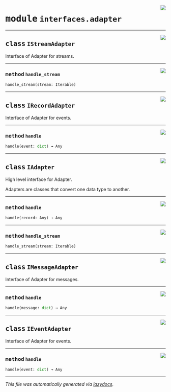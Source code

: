 <!-- markdownlint-disable -->

<a href="../../th2_data_services/interfaces/adapter.py#L0"><img align="right" style="float:right;" src="https://img.shields.io/badge/-source-cccccc?style=flat-square"></a>

# <kbd>module</kbd> `interfaces.adapter`






---

<a href="../../th2_data_services/interfaces/adapter.py#L19"><img align="right" style="float:right;" src="https://img.shields.io/badge/-source-cccccc?style=flat-square"></a>

## <kbd>class</kbd> `IStreamAdapter`
Interface of Adapter for streams. 




---

<a href="../../th2_data_services/interfaces/adapter.py#L22"><img align="right" style="float:right;" src="https://img.shields.io/badge/-source-cccccc?style=flat-square"></a>

### <kbd>method</kbd> `handle_stream`

```python
handle_stream(stream: Iterable)
```






---

<a href="../../th2_data_services/interfaces/adapter.py#L27"><img align="right" style="float:right;" src="https://img.shields.io/badge/-source-cccccc?style=flat-square"></a>

## <kbd>class</kbd> `IRecordAdapter`
Interface of Adapter for events. 




---

<a href="../../th2_data_services/interfaces/adapter.py#L30"><img align="right" style="float:right;" src="https://img.shields.io/badge/-source-cccccc?style=flat-square"></a>

### <kbd>method</kbd> `handle`

```python
handle(event: dict) → Any
```






---

<a href="../../th2_data_services/interfaces/adapter.py#L35"><img align="right" style="float:right;" src="https://img.shields.io/badge/-source-cccccc?style=flat-square"></a>

## <kbd>class</kbd> `IAdapter`
High level interface for Adapter. 

Adapters are classes that convert one data type to another. 




---

<a href="../../th2_data_services/interfaces/adapter.py#L41"><img align="right" style="float:right;" src="https://img.shields.io/badge/-source-cccccc?style=flat-square"></a>

### <kbd>method</kbd> `handle`

```python
handle(record: Any) → Any
```





---

<a href="../../th2_data_services/interfaces/adapter.py#L45"><img align="right" style="float:right;" src="https://img.shields.io/badge/-source-cccccc?style=flat-square"></a>

### <kbd>method</kbd> `handle_stream`

```python
handle_stream(stream: Iterable)
```






---

<a href="../../th2_data_services/interfaces/adapter.py#L50"><img align="right" style="float:right;" src="https://img.shields.io/badge/-source-cccccc?style=flat-square"></a>

## <kbd>class</kbd> `IMessageAdapter`
Interface of Adapter for messages. 




---

<a href="../../th2_data_services/interfaces/adapter.py#L53"><img align="right" style="float:right;" src="https://img.shields.io/badge/-source-cccccc?style=flat-square"></a>

### <kbd>method</kbd> `handle`

```python
handle(message: dict) → Any
```






---

<a href="../../th2_data_services/interfaces/adapter.py#L58"><img align="right" style="float:right;" src="https://img.shields.io/badge/-source-cccccc?style=flat-square"></a>

## <kbd>class</kbd> `IEventAdapter`
Interface of Adapter for events. 




---

<a href="../../th2_data_services/interfaces/adapter.py#L61"><img align="right" style="float:right;" src="https://img.shields.io/badge/-source-cccccc?style=flat-square"></a>

### <kbd>method</kbd> `handle`

```python
handle(event: dict) → Any
```








---

_This file was automatically generated via [lazydocs](https://github.com/ml-tooling/lazydocs)._
